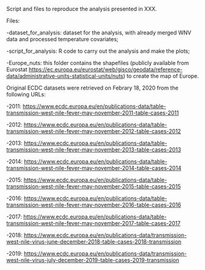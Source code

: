 Script and files to reproduce the analysis presented in XXX.

Files:

-dataset_for_analysis: dataset for the analysis, with already merged WNV data and processed temperature covariates;

-script_for_analysis: R code to carry out the analysis and make the plots;

-Europe_nuts: this folder contains the shapefiles (publicly available from Eurostat https://ec.europa.eu/eurostat/web/gisco/geodata/reference-data/administrative-units-statistical-units/nuts) to create the map of Europe.

Original ECDC datasets were retrieved on Febrary 18, 2020 from the following URLs:

-2011: https://www.ecdc.europa.eu/en/publications-data/table-transmission-west-nile-fever-may-november-2011-table-cases-2011

-2012: https://www.ecdc.europa.eu/en/publications-data/table-transmission-west-nile-fever-may-november-2012-table-cases-2012

-2013: https://www.ecdc.europa.eu/en/publications-data/table-transmission-west-nile-fever-may-november-2013-table-cases-2013

-2014: https://www.ecdc.europa.eu/en/publications-data/table-transmission-west-nile-fever-may-november-2014-table-cases-2014

-2015: https://www.ecdc.europa.eu/en/publications-data/table-transmission-west-nile-fever-may-november-2015-table-cases-2015

-2016: https://www.ecdc.europa.eu/en/publications-data/table-transmission-west-nile-fever-may-november-2016-table-cases-2016

-2017: https://www.ecdc.europa.eu/en/publications-data/table-transmission-west-nile-fever-may-november-2017-table-cases-2017

-2018: https://www.ecdc.europa.eu/en/publications-data/transmission-west-nile-virus-june-december-2018-table-cases-2018-transmission

-2019: https://www.ecdc.europa.eu/en/publications-data/transmission-west-nile-virus-july-december-2019-table-cases-2019-transmission
